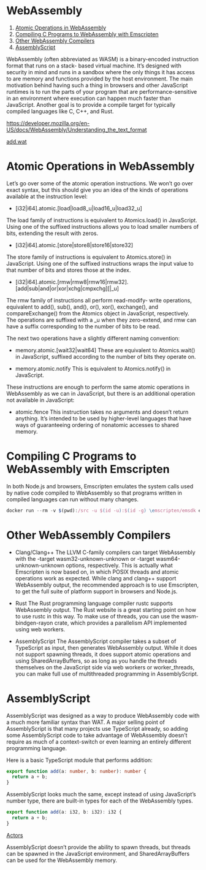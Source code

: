 # WebAssembly

1. [Atomic Operations in WebAssembly](#Atomic)
2. [Compiling C Programs to WebAssembly with Emscripten](#CompilingC)
3. [Other WebAssembly Compilers](#Other)
4. [AssemblyScript](#AssemblyScript)

WebAssembly (often abbreviated as WASM) is a binary-encoded instruction format that runs on a stack- based virtual machine. It’s designed with security in mind and runs in a sandbox where the only things it has access to are memory and functions provided by the host environment. The main motivation behind having such a thing in browsers and other JavaScript runtimes is to run the parts of your program that are performance-sensitive in an environment where execution can happen much faster than JavaScript. Another goal is to provide a compile target for typically compiled languages like C, C++, and Rust.

https://developer.mozilla.org/en-US/docs/WebAssembly/Understanding_the_text_format

[add.wat](../Examples/WASM/README.md)

# <a id="Atomic"></a> Atomic Operations in WebAssembly

Let’s go over some of the atomic operation instructions. We won’t go over exact syntax, but this should give you an idea of the kinds of operations available at the instruction level:

- [i32|i64].atomic.[load|load8_u|load16_u|load32_u]

The load family of instructions is equivalent to Atomics.load() in JavaScript. Using one of the suffixed instructions allows you to load smaller numbers of bits, extending the result with zeros.

- [i32|i64].atomic.[store|store8|store16|store32]

The store family of instructions is equivalent to Atomics.store() in JavaScript. Using one of the suffixed instructions wraps the input value to that number of bits and stores those at the index.

- [i32|i64].atomic.[rmw|rmw8|rmw16|rmw32].[add|sub|and|or|xor|xchg|cmpxchg][|_u]

The rmw family of instructions all perform read-modify- write operations, equivalent to add(), sub(), and(), or(), xor(), exchange(), and compareExchange() from the Atomics object in JavaScript, respectively. The operations are suffixed with a \_u when they zero-extend, and rmw can have a suffix corresponding to the number of bits to be read.

The next two operations have a slightly different naming convention:

- memory.atomic.[wait32|wait64]
  These are equivalent to Atomics.wait() in JavaScript,
  suffixed according to the number of bits they operate on.

- memory.atomic.notify
  This is equivalent to Atomics.notify() in JavaScript.

These instructions are enough to perform the same atomic operations in WebAssembly as we can in JavaScript, but there is an additional operation not available in JavaScript:

- atomic.fence
  This instruction takes no arguments and doesn’t return anything. It’s intended to be used by higher-level languages that have ways of guaranteeing ordering of nonatomic accesses to shared memory.

# <a id="CompilingC"></a> Compiling C Programs to WebAssembly with Emscripten

In both Node.js and browsers, Emscripten emulates the system calls used by native code compiled to WebAssembly so that programs written in compiled languages can run without many changes.

```js
docker run --rm -v $(pwd):/src -u $(id -u):$(id -g) \emscripten/emsdk emcc [file.c] -pthread \-s PTHREAD_POOL_SIZE=4 -o [file.js]
```

# <a id="Other"></a> Other WebAssembly Compilers

- Clang/Clang++
  The LLVM C-family compilers can target WebAssembly with the -target wasm32-unknown-unknown or -target wasm64-unknown-unknown options, respectively. This is actually what Emscripten is now based on, in which POSIX threads and atomic operations work as expected. While clang and clang++ support WebAssembly output, the recommended approach is to use Emscripten, to get the full suite of platform support in browsers and Node.js.

- Rust
  The Rust programming language compiler rustc supports WebAssembly output. The Rust website is a great starting point on how to use rustc in this way. To make use of threads, you can use the wasm-bindgen-rayon crate, which provides a parallelism API implemented using web workers.

- AssemblyScript
  The AssemblyScript compiler takes a subset of TypeScript as input, then generates WebAssembly output. While it does not support spawning threads, it does support atomic operations and using SharedArrayBuffers, so as long as you handle the threads themselves on the JavaScript side via web workers or worker_threads, you can make full use of multithreaded programming in AssemblyScript.

# <a id="AssemblyScript"></a> AssemblyScript

AssemblyScript was designed as a way to produce WebAssembly code with a much more familiar syntax than WAT. A major selling point of AssemblyScript is that many projects use TypeScript already, so adding some AssemblyScript code to take advantage of WebAssembly doesn’t require as much of a context-switch or even learning an entirely different programming language.

Here is a basic TypeScript module that performs addition:

```ts
export function add(a: number, b: number): number {
  return a + b;
}
```

AssemblyScript looks much the same, except instead of using JavaScript’s number type, there are built-in types for each of the WebAssembly types.

```ts
export function add(a: i32, b: i32): i32 {
  return a + b;
}
```

[Actors](../Examples/WASM/README.md)

AssemblyScript doesn’t provide the ability to spawn threads, but threads can be spawned in the JavaScript environment, and SharedArrayBuffers can be used for the WebAssembly memory.
